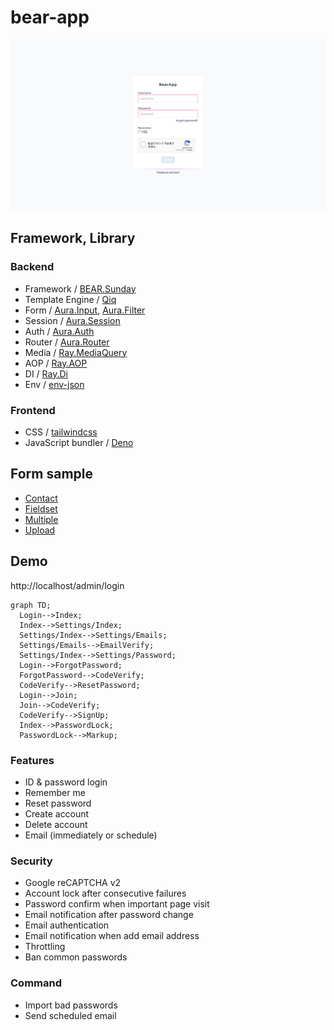 # bear-app

![SCREENSHOT.png](SCREENSHOT.png)

## Framework, Library

### Backend

* Framework / [BEAR.Sunday](https://github.com/bearsunday/BEAR.Sunday)
* Template Engine / [Qiq](https://github.com/qiqphp/qiq)
* Form / [Aura.Input](https://github.com/auraphp/Aura.Input), [Aura.Filter](https://github.com/auraphp/Aura.Filter)
* Session / [Aura.Session](https://github.com/auraphp/Aura.Session)
* Auth / [Aura.Auth](https://github.com/auraphp/Aura.Auth)
* Router / [Aura.Router](https://github.com/auraphp/Aura.Router)
* Media / [Ray.MediaQuery](https://github.com/ray-di/Ray.MediaQuery)
* AOP / [Ray.AOP](https://github.com/ray-di/Ray.Aop)
* DI / [Ray.Di](https://github.com/ray-di/Ray.Di)
* Env / [env-json](https://github.com/koriym/Koriym.EnvJson)

### Frontend

* CSS / [tailwindcss](https://tailwindcss.com/)
* JavaScript bundler / [Deno](https://deno.com/)

## Form sample

* [Contact](http://localhost/admin/contact-demo)
* [Fieldset](http://localhost/admin/fieldset-demo)
* [Multiple](http://localhost/admin/multiple-demo)
* [Upload](http://localhost/admin/upload-demo)

## Demo

http://localhost/admin/login

```mermaid
graph TD;
  Login-->Index;
  Index-->Settings/Index;
  Settings/Index-->Settings/Emails;
  Settings/Emails-->EmailVerify;
  Settings/Index-->Settings/Password;
  Login-->ForgotPassword;
  ForgotPassword-->CodeVerify;
  CodeVerify-->ResetPassword;
  Login-->Join;
  Join-->CodeVerify;
  CodeVerify-->SignUp;
  Index-->PasswordLock;
  PasswordLock-->Markup;
```

### Features

* ID & password login
* Remember me
* Reset password
* Create account
* Delete account
* Email (immediately or schedule)

### Security

* Google reCAPTCHA v2
* Account lock after consecutive failures
* Password confirm when important page visit
* Email notification after password change
* Email authentication
* Email notification when add email address
* Throttling
* Ban common passwords

### Command

* Import bad passwords
* Send scheduled email
